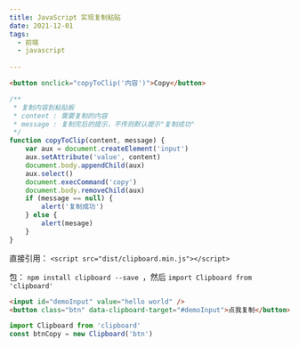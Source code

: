 ```yaml
---
title: JavaScript 实现复制粘贴
date: 2021-12-01
tags:
  - 前端 
  - javascript 
 
---
```







```html
<button onclick="copyToClip('内容')">Copy</button>
```



```javascript
/**
 * 复制内容到粘贴板
 * content : 需要复制的内容
 * message : 复制完后的提示，不传则默认提示"复制成功"
 */
function copyToClip(content, message) {
    var aux = document.createElement('input')
    aux.setAttribute('value', content)
    document.body.appendChild(aux)
    aux.select()
    document.execCommand('copy')
    document.body.removeChild(aux)
    if (message == null) {
        alert('复制成功')
    } else {
        alert(mesage)
    }
}
```

<!--more-->


直接引用： `<script src="dist/clipboard.min.js"></script>`

包： `npm install clipboard --save `，然后 `import Clipboard from 'clipboard'`



```html
<input id="demoInput" value="hello world" />
<button class="btn" data-clipboard-target="#demoInput">点我复制</button>
```



```javascript
import Clipboard from 'clipboard'
const btnCopy = new Clipboard('btn')
```


